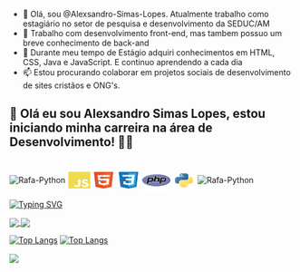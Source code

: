 - 👋 Olá, sou @Alexsandro-Simas-Lopes. Atualmente trabalho como estagiário no setor de pesquisa e desenvolvimento da SEDUC/AM
- 🌱 Trabalho com desenvolvimento front-end, mas tambem possuo um breve conhecimento de back-and
- 💞️ Durante meu tempo de Estágio adquiri conhecimentos em HTML, CSS, Java e JavaScript. E continuo aprendendo a cada dia
- 📫 Estou procurando colaborar em projetos sociais de desenvolvimento de sites cristãos e ONG's.


## 🚀 Olá eu sou Alexsandro Simas Lopes, estou iniciando minha carreira na área de Desenvolvimento! 👨‍💻

<!-- SKILL'S -->
<div style="display: inline_block"><br>
  <img align="center" alt="Rafa-Python" height="50" width="40"
  src="https://user-images.githubusercontent.com/105400359/179813859-3524f8eb-2c4e-4721-9d0b-20aaa07e40de.gif">
  <img align="center" alt="Rafa-Js" height="30" width="40"      
  src="https://raw.githubusercontent.com/devicons/devicon/master/icons/javascript/javascript-plain.svg">
  <img align="center" alt="Rafa-HTML" height="30" width="40"  
  src="https://raw.githubusercontent.com/devicons/devicon/master/icons/html5/html5-original.svg">
  <img align="center" alt="Rafa-CSS" height="30" width="40" 
  src="https://raw.githubusercontent.com/devicons/devicon/master/icons/css3/css3-original.svg">
  <img align="center" alt="Rafa-PHP" height="40" width="50" 
  src="https://raw.githubusercontent.com/devicons/devicon/master/icons/php/php-original.svg">
  <img align="center" alt="Rafa-Python" height="30" width="40"  
  src="https://raw.githubusercontent.com/devicons/devicon/master/icons/python/python-original.svg">
  <img align="center" alt="Rafa-Python" height="50" width="40" 
  src="https://user-images.githubusercontent.com/105400359/179813859-3524f8eb-2c4e-4721-9d0b-20aaa07e40de.gif"> 
</div>

<!-- SOBRE MIM! -->
[![Typing SVG](https://readme-typing-svg.demolab.com/?lines=<Hello+World!>;I+am+Alexsandro+Simas+Lopes.;I+Work+with+Front-End+Development;and+I+seek+improvement!)](https://git.io/typing-svg)

<link href="https://cdn.jsdelivr.net/npm/bootstrap@5.2.3/dist/css/bootstrap.min.css" rel="stylesheet" integrity="sha384-rbsA2VBKQhggwzxH7pPCaAqO46MgnOM80zW1RWuH61DGLwZJEdK2Kadq2F9CUG65" crossorigin="anonymous">

<div>
  <a href="https://github.com/Alexsandro-Simas-Lopes">
    <img height="180em" align="center" src="https://github-readme-stats.vercel.app/api?username=Alexsandro-Simas-Lopes&rank_icon=github&show_icons=true&theme=radical&include_all_commits=true&CACHE_SECONDS">
    <img height="180em" align="center" src="https://github-readme-stats.vercel.app/api/top-langs/?username=Alexsandro-Simas-Lopes&layout=compact&langs_count=7&theme=radical">
  </a>
</div>
    
[![Top Langs](https://github-readme-stats.vercel.app/api/top-langs/?username=Alexsandro-Simas-Lopes&layout=pie&theme=radical)](https://github.com/Alexsandro-Simas-Lopes/github-readme-stats)
[![Top Langs](https://github-readme-stats.vercel.app/api/top-langs/?username=Alexsandro-Simas-Lopes&theme=radical)](https://github.com/Alexsandro-Simas-Lopes/github-readme-stats)

<a href="" src="https://alexsimas.netlify.app/" target="_blank" rel="noopener noreferrer">
  <img align="center" src="https://github-readme-stats.vercel.app/api/pin/?username=Alexsandro-Simas-Lopes&repo=Alexsandro-Simas-Lopes&theme=radical" />
</a>

<!-- IMAGEM DE PLANETA GIT -->
<!-- <img align="center" alt="" width="auto"
src="https://github.githubassets.com/images/modules/site/home/globe.jpg" style="> -->
